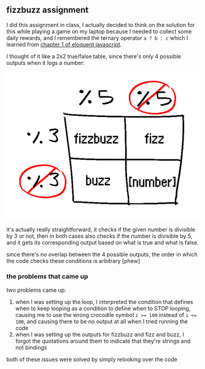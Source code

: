 ## fizzbuzz assignment
I did this assignment in class, I actually decided to think on the solution for this while playing a game on my laptop because I needed to collect some daily rewards, and I remembered the ternary operator `a ? b : c` which I learned from [chapter 1 of eloquent javascript](https://eloquentjavascript.net/01_values.html).

I thought of it like a 2x2 true/false table, since there's only 4 possible outputs when it logs a number:

![2 by 2 table showing that if a given number is divisible by both 3 and 5, the output will be fizzbuzz. if the number is divisible by 3 or 5 it will be fizz or buzz respectively. if the number is divisible by neither 3 or 5, it will just output the number.](https://github.com/garblebasses/itp/blob/main/fizzbuzz/fizzbuzz%20table.png)

it's actually really straightforward, it checks if the given number is divisible by 3 or not, then in both cases also checks if the number is divisible by 5, and it gets its corresponding output based on what is true and what is false.

since there's no overlap between the 4 possible outputs, the order in which the code checks these conditions is arbitrary [phew]
### the problems that came up
two problems came up:

1. when I was setting up the loop, I interpreted the condition that defines when to keep looping as a condition to define when to STOP looping, causing me to use the wrong crocodile symbol `i >= 100` instead of `i <= 100`, and causing there to be no output at all when I tried running the code
2. when I was setting up the outputs for fizzbuzz and fizz and buzz, I forgot the quotations around them to indicate that they're strings and not bindings

both of these issues were solved by simply relooking over the code